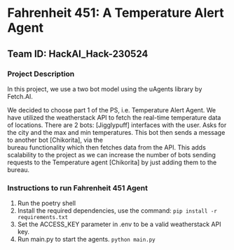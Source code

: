# Fahrenheit 451: A Temperature Alert Agent
## Team ID: HackAI_Hack-230524
### Project Description
In this project, we use a two bot model using the uAgents library by Fetch.AI.

We decided to choose part 1 of the PS, i.e. Temperature Alert Agent.
We have utilized the weatherstack API to fetch the real-time temperature data of locations.
There are 2 bots:
  [Jigglypuff] interfaces with the user. Asks for the city and the max and min temperatures. This bot then sends a message to another bot [Chikorita], via the     
  bureau functionality which then fetches data from the API. This adds scalability to the project as we can increase the number of bots sending requests to the 
  Temperature agent [Chikorita] by just adding them to the bureau.

### Instructions to run Fahrenheit 451 Agent
1. Run the poetry shell
2. Install the required dependencies, use the command:
`pip install -r requirements.txt`
4. Set the ACCESS_KEY parameter in .env to be a valid weatherstack API key. 
3. Run main.py to start the agents.
`python main.py`




